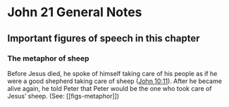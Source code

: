 # John 21 General Notes
## Important figures of speech in this chapter

### The metaphor of sheep

Before Jesus died, he spoke of himself taking care of his people as if he were a good shepherd taking care of sheep ([John 10:11](../../jhn/10/11.md)). After he became alive again, he told Peter that Peter would be the one who took care of Jesus’ sheep. (See: [[figs-metaphor]])